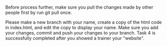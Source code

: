 Before process further, make sure you pull the changes made by other people first by run git pull once.

Please make a new branch with your name, create a copy of the html code in index.html, and edit the copy to display your name. Make sure you add your changes, commit and push your changes to your branch. Task 4 is successfully completed after you showed a trainer your "website".
